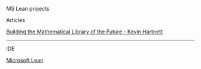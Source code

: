 MS Lean projects 

Articles

[Building the Mathematical Library of the Future - Kevin Hartnett](https://www.quantamagazine.org/building-the-mathematical-library-of-the-future-20201001/)

- - - - 

IDE

[Microsoft Lean](https://www.microsoft.com/en-us/research/project/lean/)
